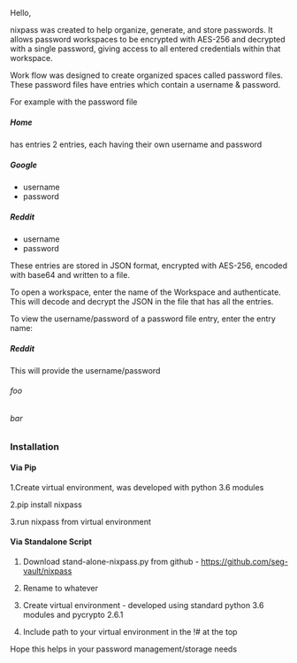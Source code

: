 Hello,

nixpass was created to help organize, generate, and store passwords. It allows password workspaces to be encrypted with AES-256 and decrypted with a single password, giving access to all entered credentials within that workspace.

Work flow was designed to create organized spaces called password files. These password files have entries which contain a username & password.

For example with the password file

##### Home


has entries 2 entries, each having their own username and password

##### Google

 * username
 * password

##### Reddit

 * username
 * password



These entries are stored in JSON format, encrypted with AES-256, encoded with base64 and written to a file.

To open a workspace, enter the name of the Workspace and authenticate. This will decode and decrypt the JSON in the file that has all the entries.



To view the username/password of a password file entry, enter the entry name:


##### Reddit


This will provide the username/password


###### foo
###### bar





### Installation

#### Via Pip

1.Create virtual environment, was developed with python 3.6 modules

2.pip install nixpass

3.run nixpass  from virtual environment



#### Via Standalone Script

1. Download stand-alone-nixpass.py from github - https://github.com/seg-vault/nixpass

2. Rename to whatever

3. Create virtual environment - developed using standard python 3.6 modules and pycrypto 2.6.1

4. Include path to your virtual environment in the !# at the top




Hope this helps in your password management/storage needs

